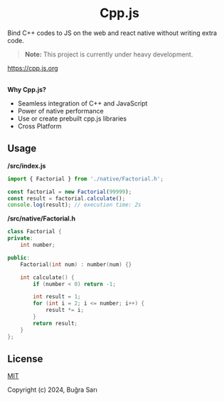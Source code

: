 <h1 align="center">Cpp.js</h1>

Bind C++ codes to JS on the web and react native without writing extra code.  

> **Note:** This project is currently under heavy development.

<https://cpp.js.org>
  
  \
**Why Cpp.js?**  
- Seamless integration of C++ and JavaScript
- Power of native performance
- Use or create prebuilt cpp.js libraries
- Cross Platform

## Usage
**/src/index.js**
```js
import { Factorial } from './native/Factorial.h';

const factorial = new Factorial(99999);
const result = factorial.calculate();
console.log(result); // execution time: 2s
```

**/src/native/Factorial.h**
```c++
class Factorial {
private:
    int number;

public:
    Factorial(int num) : number(num) {}

    int calculate() {
        if (number < 0) return -1;

        int result = 1;
        for (int i = 2; i <= number; i++) {
            result *= i;
        }
        return result;
    }
};
```

## License
[MIT](https://opensource.org/licenses/MIT)

Copyright (c) 2024, Buğra Sarı
